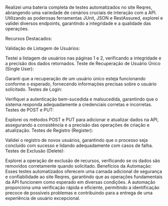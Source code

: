 Realizei uma bateria completa de testes automatizados no site Reqres, abrangendo uma variedade de cenários cruciais de interação com a API. Utilizando as poderosas ferramentas JUnit, JSON e RestAssured, explorei e validei diversos endpoints, garantindo a integridade e a qualidade das operações.

Recursos Destacados:

Validação de Listagem de Usuários:

Testei a listagem de usuários nas páginas 1 e 2, verificando a integridade e a precisão dos dados retornados.
Teste de Recuperação de Usuário Único (Single User):

Garanti que a recuperação de um usuário único esteja funcionando conforme o esperado, fornecendo informações precisas sobre o usuário solicitado.
Testes de Login:

Verifiquei a autenticação bem-sucedida e malsucedida, garantindo que o sistema responda adequadamente a credenciais corretas e incorretas.
Testes de POST e PUT:

Explorei os métodos POST e PUT para adicionar e atualizar dados na API, assegurando a consistência e a precisão das operações de criação e atualização.
Testes de Registro (Register):

Validei o registro de novos usuários, garantindo que o processo seja concluído com sucesso e lidando adequadamente com casos de falha.
Testes de Exclusão (Delete):

Explorei a operação de exclusão de recursos, verificando se os dados são removidos corretamente quando solicitado.
Benefícios da Automação:
Esses testes automatizados oferecem uma camada adicional de segurança e confiabilidade ao site Reqres, garantindo que as operações fundamentais da API funcionem como esperado em diversas condições. A automação proporciona uma verificação rápida e eficiente, permitindo a identificação precoce de possíveis problemas e contribuindo para a entrega de uma experiência de usuário excepcional.

